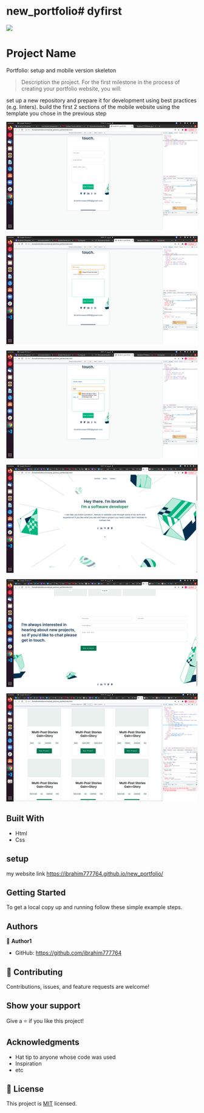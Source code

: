 # new_portfolio# dyfirst
![](https://img.shields.io/badge/Microverse-blueviolet)

# Project Name
Portfolio: setup and mobile version skeleton


> Description the project.
For the first milestone in the process of creating your portfolio website, you will:

set up a new repository and prepare it for development using best practices (e.g. linters).
build the first 2 sections of the mobile website using the template you chose in the previous step

![screenshot](./pic.png)

![screenshot](./pic1.png)

![screenshot](./pic2.png)

![screenshot](./s6.png)

![screenshot](./s7.png)

![screenshot](./s9.png)

## Built With

- Html
- Css

## setup

my website link https://ibrahim777764.github.io/new_portfolio/


## Getting Started


To get a local copy up and running follow these simple example steps.


## Authors

👤 **Author1**

- GitHub: https://github.com/ibrahim777764

## 🤝 Contributing

Contributions, issues, and feature requests are welcome!


## Show your support

Give a ⭐️ if you like this project!

## Acknowledgments

- Hat tip to anyone whose code was used
- Inspiration
- etc

## 📝 License

This project is [MIT](./MIT.MD) licensed.
